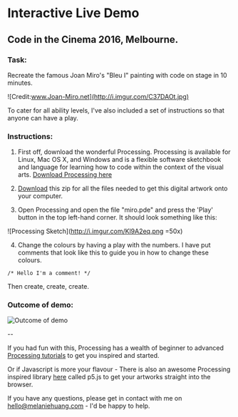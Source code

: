 # Interactive Live Demo 
## Code in the Cinema 2016, Melbourne.

### Task: 
Recreate the famous Joan Miro's "Bleu I" painting with code on stage in 10 minutes.

![Credit:www.Joan-Miro.net](http://i.imgur.com/C37DAOt.jpg)

To cater for all ability levels, I've also included a set of instructions so that anyone can have a play.

### Instructions: 

1. First off, download the wonderful Processing. Processing is available for Linux, Mac OS X, and Windows and is a flexible software sketchbook and language for learning how to code within the context of the visual arts. [Download Processing here](https://processing.org/download/?processing)

2. [Download](https://github.com/melaniehuang/Miro/archive/master.zip) this zip for all the files needed to get this digital artwork onto your computer.

3. Open Processing and open the file "miro.pde" and press the 'Play' button in the top left-hand corner. It should look something like this:

![Processing Sketch](http://i.imgur.com/Kl9A2eq.png =50x)

4. Change the colours by having a play with the numbers. I have put comments that look like this to guide you in how to change these colours.

` /* Hello I'm a comment! */ `

Then create, create, create.

### Outcome of demo: 
![Outcome of demo](http://i.imgur.com/jo9uCpy.jpg)

--

If you had fun with this, Processing has a wealth of beginner to advanced [Processing tutorials](https://processing.org/tutorials/) to get you inspired and started.

Or if Javascript is more your flavour - There is also an awesome Processing inspired library [here](http://p5js.org/) called p5.js to get your artworks straight into the browser. 

If you have any questions, please get in contact with me on hello@melaniehuang.com - I'd be happy to help.